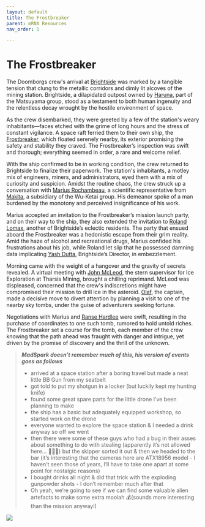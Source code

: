 ```yaml
---
layout: default
title: The Frostbreaker
parent: mRNA Resources
nav_order: 1

---
```

# The Frostbreaker

The Doomborgs crew's arrival at [Brightside](https://sectorswithoutnumber.com/sector/E9FKrPjS8tsRmoryYMpe/spaceStation/8LCcs3wrwRYwyUx5P0OL) was marked by a tangible tension that clung to the metallic corridors and dimly lit alcoves of the mining station. Brightside, a dilapidated outpost owned by [Haruna](../factions/haruna.md), part of the Matsuyama group, stood as a testament to both human ingenuity and the relentless decay wrought by the hostile environment of space.

As the crew disembarked, they were greeted by a few of the station's weary inhabitants—faces etched with the grime of long hours and the stress of constant vigilance. A space raft ferried them to their own ship, the [Frostbreaker](../objects/Frostbreaker.md), which floated serenely nearby, its exterior promising the safety and stability they craved. The Frostbreaker’s inspection was swift and thorough; everything seemed in order, a rare and welcome relief.

With the ship confirmed to be in working condition, the crew returned to Brightside to finalize their paperwork. The station's inhabitants, a motley mix of engineers, miners, and administrators, eyed them with a mix of curiosity and suspicion. Amidst the routine chaos, the crew struck up a conversation with [Marius Rochambeau](../npcs/MariusRochambeau.md), a scientific representative from [Makita](../factions/makita.md), a subsidiary of the Wu-Ketai group. His demeanor spoke of a man burdened by the monotony and perceived insignificance of his work.

Marius accepted an invitation to the Frostbreaker’s mission launch party, and on their way to the ship, they also extended the invitation to [Roland Lomax](../npcs/RolandLomax.md), another of Brightside’s eclectic residents. The party that ensued aboard the Frostbreaker was a hedonistic escape from their grim reality. Amid the haze of alcohol and recreational drugs, Marius confided his frustrations about his job, while Roland let slip that he possessed damning data implicating [Yash Dutta](../npcs/YashDutta.md), Brightside’s Director, in embezzlement.

Morning came with the weight of a hangover and the gravity of secrets revealed. A virtual meeting with [John McLeod](#johnmcleod), the stern supervisor for Ice Exploration at Tharsis Mining, brought a chilling reprimand. McLeod was displeased, concerned that the crew's indiscretions might have compromised their mission to drill ice in the asteroid. [Olaf](../pcs/Olaf.md), the captain, made a decisive move to divert attention by planning a visit to one of the nearby sky tombs, under the guise of adventurers seeking fortune.

Negotiations with Marius and [Ranse Hardlee](../npcs/RanseHardlee.md) were swift, resulting in the purchase of coordinates to one such tomb, rumored to hold untold riches. The Frostbreaker set a course for the tomb, each member of the crew knowing that the path ahead was fraught with danger and intrigue, yet driven by the promise of discovery and the thrill of the unknown.

> ***MadSpark doesn’t remember much of this, his version of events goes as follows***
> - arrived at a space station after a boring travel but made a neat little BB Gun from my seatbelt
> - got told to put my shotgun in a locker (but luckily kept my hunting knife)
> - found some great spare parts for the little drone I’ve been planning to make 
> - the ship has a basic but adequately equipped workshop, so started work on the drone 
> - everyone wanted to explore the space station & I needed a drink anyway so off we went 
> - then there were some of these guys who had a bug in their asses about something to do with stealing (apparently it’s not allowed here… 🤷🏼‍♂️) but the skipper sorted it out & then we headed to the bar (it’s interesting that the cameras here are ATX18956 model - I haven’t seen those of years, I’ll have to take one apart at some point for nostalgic reasons)
> - I bought drinks all night & did that trick with the exploding gunpowder shots - I don’t remember much after that
> - Oh yeah, we’re going to see if we can find some valuable alien artefacts to make some extra moolah 💰(sounds more interesting than the mission anyway!)

![](https://i.imgur.com/IgINh43.png)
